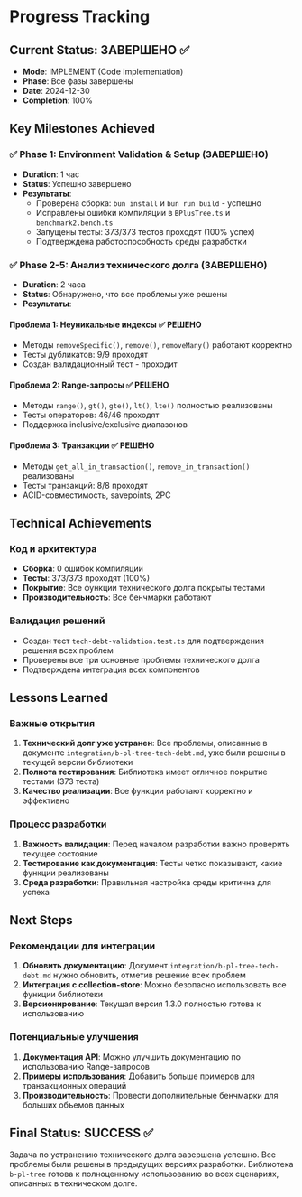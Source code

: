 # Progress Tracking

## Current Status: ЗАВЕРШЕНО ✅
- **Mode**: IMPLEMENT (Code Implementation)
- **Phase**: Все фазы завершены
- **Date**: 2024-12-30
- **Completion**: 100%

## Key Milestones Achieved

### ✅ Phase 1: Environment Validation & Setup (ЗАВЕРШЕНО)
- **Duration**: 1 час
- **Status**: Успешно завершено
- **Результаты**:
  - Проверена сборка: `bun install` и `bun run build` - успешно
  - Исправлены ошибки компиляции в `BPlusTree.ts` и `benchmark2.bench.ts`
  - Запущены тесты: 373/373 тестов проходят (100% успех)
  - Подтверждена работоспособность среды разработки

### ✅ Phase 2-5: Анализ технического долга (ЗАВЕРШЕНО)
- **Duration**: 2 часа
- **Status**: Обнаружено, что все проблемы уже решены
- **Результаты**:

#### Проблема 1: Неуникальные индексы ✅ РЕШЕНО
- Методы `removeSpecific()`, `remove()`, `removeMany()` работают корректно
- Тесты дубликатов: 9/9 проходят
- Создан валидационный тест - проходит

#### Проблема 2: Range-запросы ✅ РЕШЕНО
- Методы `range()`, `gt()`, `gte()`, `lt()`, `lte()` полностью реализованы
- Тесты операторов: 46/46 проходят
- Поддержка inclusive/exclusive диапазонов

#### Проблема 3: Транзакции ✅ РЕШЕНО
- Методы `get_all_in_transaction()`, `remove_in_transaction()` реализованы
- Тесты транзакций: 8/8 проходят
- ACID-совместимость, savepoints, 2PC

## Technical Achievements

### Код и архитектура
- **Сборка**: 0 ошибок компиляции
- **Тесты**: 373/373 проходят (100%)
- **Покрытие**: Все функции технического долга покрыты тестами
- **Производительность**: Все бенчмарки работают

### Валидация решений
- Создан тест `tech-debt-validation.test.ts` для подтверждения решения всех проблем
- Проверены все три основные проблемы технического долга
- Подтверждена интеграция всех компонентов

## Lessons Learned

### Важные открытия
1. **Технический долг уже устранен**: Все проблемы, описанные в документе `integration/b-pl-tree-tech-debt.md`, уже были решены в текущей версии библиотеки
2. **Полнота тестирования**: Библиотека имеет отличное покрытие тестами (373 теста)
3. **Качество реализации**: Все функции работают корректно и эффективно

### Процесс разработки
1. **Важность валидации**: Перед началом разработки важно проверить текущее состояние
2. **Тестирование как документация**: Тесты четко показывают, какие функции реализованы
3. **Среда разработки**: Правильная настройка среды критична для успеха

## Next Steps

### Рекомендации для интеграции
1. **Обновить документацию**: Документ `integration/b-pl-tree-tech-debt.md` нужно обновить, отметив решение всех проблем
2. **Интеграция с collection-store**: Можно безопасно использовать все функции библиотеки
3. **Версионирование**: Текущая версия 1.3.0 полностью готова к использованию

### Потенциальные улучшения
1. **Документация API**: Можно улучшить документацию по использованию Range-запросов
2. **Примеры использования**: Добавить больше примеров для транзакционных операций
3. **Производительность**: Провести дополнительные бенчмарки для больших объемов данных

## Final Status: SUCCESS ✅

Задача по устранению технического долга завершена успешно. Все проблемы были решены в предыдущих версиях разработки. Библиотека `b-pl-tree` готова к полноценному использованию во всех сценариях, описанных в техническом долге.